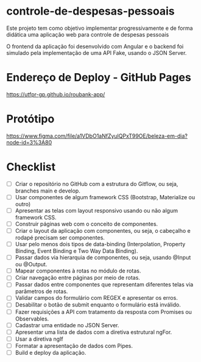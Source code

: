 # controle-de-despesas-pessoais

Este projeto tem como objetivo implementar progressivamente e de forma didática uma aplicação web para controle de despesas pessoais

O frontend da aplicação foi desenvolvido com Angular e o backend foi simulado pela implementação de uma API Fake, usando o JSON Server.

# Endereço de Deploy - GitHub Pages

https://utfpr-gp.github.io/roubank-app/

# Protótipo

https://www.figma.com/file/a1VDbO1aNfZyulQPxT99OE/beleza-em-dia?node-id=3%3A80

# Checklist

- [ ] Criar o repositório no GitHub com a estrutura do Gitflow, ou seja, branches main e develop.
- [ ] Usar componentes de algum framework CSS (Bootstrap, Materialize ou outro)
- [ ] Apresentar as telas com layout responsivo usando ou não algum framework CSS.
- [ ] Construir páginas web com o conceito de componentes.
- [ ] Criar o layout da aplicação com componentes, ou seja, o cabeçalho e rodapé precisam ser componentes.
- [ ] Usar pelo menos dois tipos de data-binding (Interpolation, Property Binding, Event Binding e Two Way Data Binding).
- [ ] Passar dados via hierarquia de componentes, ou seja, usando @Input ou @Output.
- [ ] Mapear componentes à rotas no módulo de rotas.
- [ ] Criar navegação entre páginas por meio de rotas.
- [ ] Passar dados entre componentes que representam diferentes telas via parâmetros de rotas.
- [ ] Validar campos do formulário com REGEX e apresentar os erros.
- [ ] Desabilitar o botão de submit enquanto o formulário está inválido.
- [ ] Fazer requisições a API com tratamento da resposta com Promises ou Observables.
- [ ] Cadastrar uma entidade no JSON Server.
- [ ] Apresentar uma lista de dados com a diretiva estrutural ngFor.
- [ ] Usar a diretiva ngIf
- [ ] Formatar a apresentação de dados com Pipes.
- [ ] Build e deploy da aplicação.
